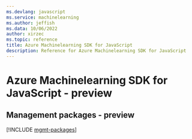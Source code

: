 ```yaml
---
ms.devlang: javascript
ms.service: machinelearning
ms.author: jeffish
ms.data: 10/06/2022
author: xirzec
ms.topic: reference
title: Azure Machinelearning SDK for JavaScript
description: Reference for Azure Machinelearning SDK for JavaScript
---
```

# Azure Machinelearning SDK for JavaScript - preview

## Management packages - preview
[!INCLUDE [mgmt-packages](machinelearning-mgmt-index.md)]